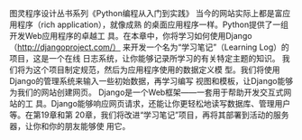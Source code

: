  图灵程序设计丛书系列《Python编程从入门到实践》
当今的网站实际上都是富应用程序（rich application），就像成熟
的桌面应用程序一样。Python提供了一组开发Web应用程序的卓越工
具。在本章中，你将学习如何使用Django（http://djangoproject.com/）
来开发一个名为“学习笔记”（Learning Log）的项目，这是一个在线
日志系统，让你能够记录所学习的有关特定主题的知识。
我们将为这个项目制定规范，然后为应用程序使用的数据定义模
型。我们将使用Django的管理系统来输入一些初始数据，再学习编写
视图和模板，让Django能够为我们的网站创建网页。
Django是一个Web框架——一套用于帮助开发交互式网站的工
具。Django能够响应网页请求，还能让你更轻松地读写数据库、管理用户等。在第19章和第
20章，我们将改进“学习笔记”项目，再将其部署到活动的服务器，让你和你的朋友能够使
用它。
